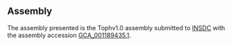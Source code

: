 

Assembly
--------

The assembly presented is the Tophv1.0 assembly submitted to
[INSDC](http://www.insdc.org) with the assembly accession
[GCA\_001189435.1](http://www.ebi.ac.uk/ena/data/view/GCA_001189435.1).
